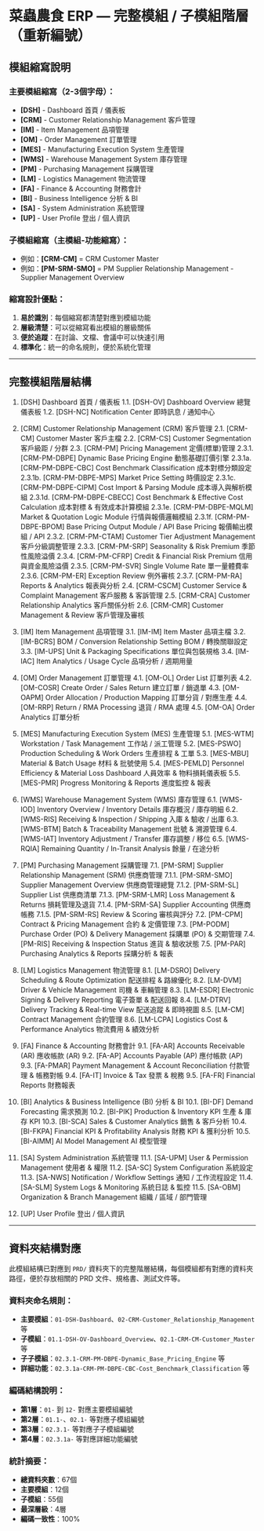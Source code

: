 # 菜蟲農食 ERP — 完整模組 / 子模組階層（重新編號）

## 模組縮寫說明

### 主要模組縮寫（2-3個字母）：
- **[DSH]** - Dashboard 首頁 / 儀表板
- **[CRM]** - Customer Relationship Management 客戶管理
- **[IM]** - Item Management 品項管理
- **[OM]** - Order Management 訂單管理
- **[MES]** - Manufacturing Execution System 生產管理
- **[WMS]** - Warehouse Management System 庫存管理
- **[PM]** - Purchasing Management 採購管理
- **[LM]** - Logistics Management 物流管理
- **[FA]** - Finance & Accounting 財務會計
- **[BI]** - Business Intelligence 分析 & BI
- **[SA]** - System Administration 系統管理
- **[UP]** - User Profile 登出 / 個人資訊

### 子模組縮寫（主模組-功能縮寫）：
- 例如：**[CRM-CM]** = CRM Customer Master
- 例如：**[PM-SRM-SMO]** = PM Supplier Relationship Management - Supplier Management Overview

### 縮寫設計優點：
1. **易於識別**：每個縮寫都清楚對應到模組功能
2. **層級清楚**：可以從縮寫看出模組的層級關係
3. **便於追蹤**：在討論、文檔、會議中可以快速引用
4. **標準化**：統一的命名規則，便於系統化管理

---

## 完整模組階層結構

1. [DSH] Dashboard 首頁 / 儀表板
    1.1. [DSH-OV] Dashboard Overview 總覽儀表板
    1.2. [DSH-NC] Notification Center 即時訊息 / 通知中心

2. [CRM] Customer Relationship Management (CRM) 客戶管理
    2.1. [CRM-CM] Customer Master 客戶主檔
    2.2. [CRM-CS] Customer Segmentation 客戶級距 / 分群
    2.3. [CRM-PM] Pricing Management 定價(標單)管理
        2.3.1. [CRM-PM-DBPE] Dynamic Base Pricing Engine 動態基礎訂價引擎
            2.3.1a. [CRM-PM-DBPE-CBC] Cost Benchmark Classification 成本對標分類設定
            2.3.1b. [CRM-PM-DBPE-MPS] Market Price Setting 時價設定
            2.3.1c. [CRM-PM-DBPE-CIPM] Cost Import & Parsing Module 成本導入與解析模組
            2.3.1d. [CRM-PM-DBPE-CBECC] Cost Benchmark & Effective Cost Calculation 成本對標 & 有效成本計算模組
            2.3.1e. [CRM-PM-DBPE-MQLM] Market & Quotation Logic Module 行情與報價邏輯模組
            2.3.1f. [CRM-PM-DBPE-BPOM] Base Pricing Output Module / API Base Pricing 報價輸出模組 / API
        2.3.2. [CRM-PM-CTAM] Customer Tier Adjustment Management 客戶分級調整管理
        2.3.3. [CRM-PM-SRP] Seasonality & Risk Premium 季節性風險溢價
        2.3.4. [CRM-PM-CFRP] Credit & Financial Risk Premium 信用與資金風險溢價
        2.3.5. [CRM-PM-SVR] Single Volume Rate 單一量體費率
        2.3.6. [CRM-PM-ER] Exception Review 例外審核
        2.3.7. [CRM-PM-RA] Reports & Analytics 報表與分析
    2.4. [CRM-CSCM] Customer Service & Complaint Management 客戶服務 & 客訴管理
    2.5. [CRM-CRA] Customer Relationship Analytics 客戶關係分析
    2.6. [CRM-CMR] Customer Management & Review 客戶管理及審核

3. [IM] Item Management 品項管理
    3.1. [IM-IM] Item Master 品項主檔
    3.2. [IM-BCRS] BOM / Conversion Relationship Setting BOM / 轉換關聯設定
    3.3. [IM-UPS] Unit & Packaging Specifications 單位與包裝規格
    3.4. [IM-IAC] Item Analytics / Usage Cycle 品項分析 / 週期用量

4. [OM] Order Management 訂單管理
    4.1. [OM-OL] Order List 訂單列表
    4.2. [OM-COSR] Create Order / Sales Return 建立訂單 / 銷退單
    4.3. [OM-OAPM] Order Allocation / Production Mapping 訂單分貨 / 對應生產
    4.4. [OM-RRP] Return / RMA Processing 退貨 / RMA 處理
    4.5. [OM-OA] Order Analytics 訂單分析

5. [MES] Manufacturing Execution System (MES) 生產管理
    5.1. [MES-WTM] Workstation / Task Management 工作站 / 派工管理
    5.2. [MES-PSWO] Production Scheduling & Work Orders 生產排程 & 工單
    5.3. [MES-MBU] Material & Batch Usage 材料 & 批號使用
    5.4. [MES-PEMLD] Personnel Efficiency & Material Loss Dashboard 人員效率 & 物料損耗儀表板
    5.5. [MES-PMR] Progress Monitoring & Reports 進度監控 & 報表

6. [WMS] Warehouse Management System (WMS) 庫存管理
    6.1. [WMS-IOD] Inventory Overview / Inventory Details 庫存概況 / 庫存明細
    6.2. [WMS-RIS] Receiving & Inspection / Shipping 入庫 & 驗收 / 出庫
    6.3. [WMS-BTM] Batch & Traceability Management 批號 & 溯源管理
    6.4. [WMS-IAT] Inventory Adjustment / Transfer 庫存調整 / 移位
    6.5. [WMS-RQIA] Remaining Quantity / In-Transit Analysis 餘量 / 在途分析

7. [PM] Purchasing Management 採購管理
    7.1. [PM-SRM] Supplier Relationship Management (SRM) 供應商管理
        7.1.1. [PM-SRM-SMO] Supplier Management Overview 供應商管理總覽
        7.1.2. [PM-SRM-SL] Supplier List 供應商清單
        7.1.3. [PM-SRM-LMR] Loss Management & Returns 損耗管理及退貨
        7.1.4. [PM-SRM-SA] Supplier Accounting 供應商帳務
        7.1.5. [PM-SRM-RS] Review & Scoring 審核與評分
    7.2. [PM-CPM] Contract & Pricing Management 合約 & 定價管理
    7.3. [PM-PODM] Purchase Order (PO) & Delivery Management 採購單 (PO) & 交期管理
    7.4. [PM-RIS] Receiving & Inspection Status 進貨 & 驗收狀態
    7.5. [PM-PAR] Purchasing Analytics & Reports 採購分析 & 報表

8. [LM] Logistics Management 物流管理
    8.1. [LM-DSRO] Delivery Scheduling & Route Optimization 配送排程 & 路線優化
    8.2. [LM-DVM] Driver & Vehicle Management 司機 & 車輛管理
    8.3. [LM-ESDR] Electronic Signing & Delivery Reporting 電子簽單 & 配送回報
    8.4. [LM-DTRV] Delivery Tracking & Real-time View 配送追蹤 & 即時視圖
    8.5. [LM-CM] Contract Management 合約管理
    8.6. [LM-LCPA] Logistics Cost & Performance Analytics 物流費用 & 績效分析

9. [FA] Finance & Accounting 財務會計
    9.1. [FA-AR] Accounts Receivable (AR) 應收帳款 (AR)
    9.2. [FA-AP] Accounts Payable (AP) 應付帳款 (AP)
    9.3. [FA-PMAR] Payment Management & Account Reconciliation 付款管理 & 帳務對帳
    9.4. [FA-IT] Invoice & Tax 發票 & 稅務
    9.5. [FA-FR] Financial Reports 財務報表

10. [BI] Analytics & Business Intelligence (BI) 分析 & BI
    10.1. [BI-DF] Demand Forecasting 需求預測
    10.2. [BI-PIK] Production & Inventory KPI 生產 & 庫存 KPI
    10.3. [BI-SCA] Sales & Customer Analytics 銷售 & 客戶分析
    10.4. [BI-FKPA] Financial KPI & Profitability Analysis 財務 KPI & 獲利分析
    10.5. [BI-AIMM] AI Model Management AI 模型管理

11. [SA] System Administration 系統管理
    11.1. [SA-UPM] User & Permission Management 使用者 & 權限
    11.2. [SA-SC] System Configuration 系統設定
    11.3. [SA-NWS] Notification / Workflow Settings 通知 / 工作流程設定
    11.4. [SA-SLM] System Logs & Monitoring 系統日誌 & 監控
    11.5. [SA-OBM] Organization & Branch Management 組織 / 區域 / 部門管理

12. [UP] User Profile 登出 / 個人資訊

---

## 資料夾結構對應

此模組結構已對應到 `PRD/` 資料夾下的完整階層結構，每個模組都有對應的資料夾路徑，便於存放相關的 PRD 文件、規格書、測試文件等。

### 資料夾命名規則：
- **主要模組**：`01-DSH-Dashboard`、`02-CRM-Customer_Relationship_Management` 等
- **子模組**：`01.1-DSH-OV-Dashboard_Overview`、`02.1-CRM-CM-Customer_Master` 等
- **子子模組**：`02.3.1-CRM-PM-DBPE-Dynamic_Base_Pricing_Engine` 等
- **詳細功能**：`02.3.1a-CRM-PM-DBPE-CBC-Cost_Benchmark_Classification` 等

### 編碼結構說明：
- **第1層**：`01-` 到 `12-` 對應主要模組編號
- **第2層**：`01.1-`、`02.1-` 等對應子模組編號
- **第3層**：`02.3.1-` 等對應子子模組編號
- **第4層**：`02.3.1a-` 等對應詳細功能編號

### 統計摘要：
- **總資料夾數**：67個
- **主要模組**：12個
- **子模組**：55個
- **最深層級**：4層
- **編碼一致性**：100%